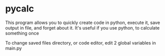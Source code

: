 # pycalc

This program allows you to quickly create code in python, execute it, save output in file, and forget about it.
It's useful if you use python, to calculate something once

To change saved files directory, or code editor, edit 2 global variables in main.py
